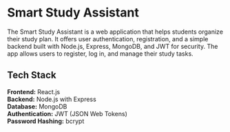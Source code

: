 
# Smart Study Assistant

The Smart Study Assistant is a web application that helps students organize their study plan. It offers user authentication, registration, and a simple backend built with Node.js, Express, MongoDB, and JWT for security. The app allows users to register, log in, and manage their study tasks.


## Tech Stack

**Frontend:** React.js\
**Backend:** Node.js with Express\
**Database:** MongoDB\
**Authentication:** JWT (JSON Web Tokens)\
**Password Hashing:** bcrypt

